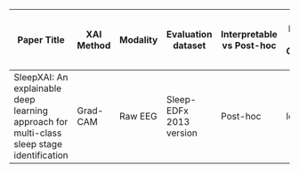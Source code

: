 | Paper Title | XAI Method | Modality | Evaluation dataset | Interpretable vs Post-hoc | Local vs Global | Model Agnostic vs Model Specific |
|-------------|------------|----------|--------------------|---------------------------|-----------------|----------------------------------|
| SleepXAI: An explainable deep learning approach for multi-class sleep stage identification | Grad-CAM | Raw EEG | Sleep-EDFx 2013 version | Post-hoc | local | model specific|
 
